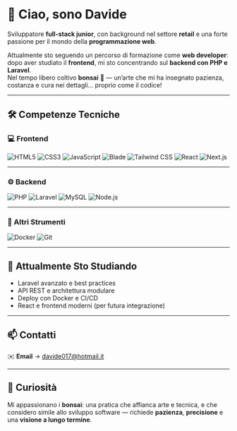 # 👋 Ciao, sono Davide

Sviluppatore **full-stack junior**, con background nel settore **retail** e una forte passione per il mondo della **programmazione web**.

Attualmente sto seguendo un percorso di formazione come **web developer**:    
dopo aver studiato il **frontend**, mi sto concentrando sul **backend con PHP e Laravel**.  
Nel tempo libero coltivo **bonsai** 🌱 — un’arte che mi ha insegnato pazienza, costanza e cura nei dettagli… proprio come il codice!

---

## 🛠️ Competenze Tecniche

### 💻 Frontend

![HTML5](https://img.shields.io/badge/HTML5-E34F26?style=for-the-badge&logo=html5&logoColor=white)
![CSS3](https://img.shields.io/badge/CSS3-1572B6?style=for-the-badge&logo=css3&logoColor=white)
![JavaScript](https://img.shields.io/badge/JavaScript-F7DF1E?style=for-the-badge&logo=javascript&logoColor=black)
![Blade](https://img.shields.io/badge/Blade-CA4245?style=for-the-badge&logo=laravel&logoColor=white)
![Tailwind CSS](https://img.shields.io/badge/Tailwind_CSS-38B2AC?style=for-the-badge&logo=tailwind-css&logoColor=white)
![React](https://img.shields.io/badge/React-61DAFB?style=for-the-badge&logo=react&logoColor=black)
![Next.js](https://img.shields.io/badge/Next.js-000000?style=for-the-badge&logo=next.js&logoColor=white)

---

### ⚙️ Backend

![PHP](https://img.shields.io/badge/PHP-777BB4?style=for-the-badge&logo=php&logoColor=white)
![Laravel](https://img.shields.io/badge/Laravel-F55247?style=for-the-badge&logo=laravel&logoColor=white)
![MySQL](https://img.shields.io/badge/MySQL-00758F?style=for-the-badge&logo=mysql&logoColor=white)
![Node.js](https://img.shields.io/badge/Node.js-339933?style=for-the-badge&logo=node.js&logoColor=white)

---

### 🧰 Altri Strumenti

![Docker](https://img.shields.io/badge/Docker-2496ED?style=for-the-badge&logo=docker&logoColor=white)
![Git](https://img.shields.io/badge/Git-F05032?style=for-the-badge&logo=git&logoColor=white)

---

## 🌱 Attualmente Sto Studiando

- Laravel avanzato e best practices  
- API REST e architettura modulare  
- Deploy con Docker e CI/CD  
- React e frontend moderni (per futura integrazione)  

---

## 📫 Contatti

✉️ **Email** → [davide017@hotmail.it](mailto:davide017@hotmail.it)

---

## 🌿 Curiosità

Mi appassionano i **bonsai**: una pratica che affianca arte e tecnica, 
e che considero simile allo sviluppo software — richiede **pazienza**, **precisione** e una **visione a lungo termine**.
